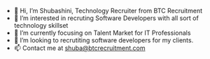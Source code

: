 - 👋 Hi, I’m Shubashini, Technology Recruiter from BTC Recruitment
- 👀 I’m interested in recruting Software Developers with all sort of technology skillset 
- 🌱 I’m currently focusing on Talent Market for IT Professionals 
- 💞️ I’m looking to recrutiting software developers for my clients.
- 📫 Contact me at shuba@btcrecruitment.com
<!---
shuba1304/shuba1304 is a ✨ special ✨ repository because its `README.md` (this file) appears on your GitHub profile.
You can click the Preview link to take a look at your changes.
--->

